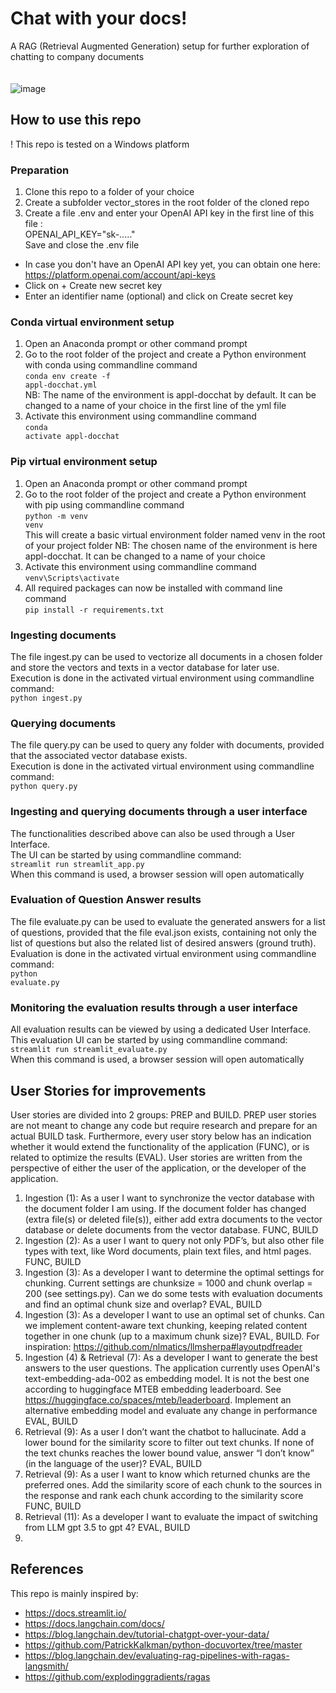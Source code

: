 # Chat with your docs!
A RAG (Retrieval Augmented Generation) setup for further exploration of chatting to company documents<br><br><br>
![image](https://github.com/pbl-nl/appl-docchat/assets/7226328/d30cdb13-2276-4510-aae9-c94fcaeb9f66)


## How to use this repo
! This repo is tested on a Windows platform

### Preparation
1. Clone this repo to a folder of your choice
2. Create a subfolder vector_stores in the root folder of the cloned repo
3. Create a file .env and enter your OpenAI API key in the first line of this file :<br>
OPENAI_API_KEY="sk-....."<br>
Save and close the .env file<br>
* In case you don't have an OpenAI API key yet, you can obtain one here: https://platform.openai.com/account/api-keys
* Click on + Create new secret key
* Enter an identifier name (optional) and click on Create secret key

### Conda virtual environment setup
1. Open an Anaconda prompt or other command prompt
2. Go to the root folder of the project and create a Python environment with conda using commandline command<br>
<code>conda env create -f appl-docchat.yml</code><br>
NB: The name of the environment is appl-docchat by default. It can be changed to a name of your choice in the first line of the yml file
3. Activate this environment using commandline command<br>
<code>conda activate appl-docchat</code>

### Pip virtual environment setup
1. Open an Anaconda prompt or other command prompt
2. Go to the root folder of the project and create a Python environment with pip using commandline command<br>
<code>python -m venv venv</code><br>
This will create a basic virtual environment folder named venv in the root of your project folder
NB: The chosen name of the environment is here appl-docchat. It can be changed to a name of your choice
3. Activate this environment using commandline command<br>
<code>venv\Scripts\activate</code>
4. All required packages can now be installed with command line command<br>
<code>pip install -r requirements.txt</code>

### Ingesting documents
The file ingest.py can be used to vectorize all documents in a chosen folder and store the vectors and texts in a vector database for later use.<br>
Execution is done in the activated virtual environment using commandline command:<br>
<code>python ingest.py</code>

### Querying documents
The file query.py can be used to query any folder with documents, provided that the associated vector database exists.<br>
Execution is done in the activated virtual environment using commandline command:<br>
<code>python query.py</code>

### Ingesting and querying documents through a user interface
The functionalities described above can also be used through a User Interface.<br>
The UI can be started by using commandline command:<br>
<code>streamlit run streamlit_app.py</code><br>
When this command is used, a browser session will open automatically

### Evaluation of Question Answer results
The file evaluate.py can be used to evaluate the generated answers for a list of questions, provided that the file eval.json exists, containing 
not only the list of questions but also the related list of desired answers (ground truth).<br>
Evaluation is done in the activated virtual environment using commandline command:<br>
<code>python evaluate.py</code>

### Monitoring the evaluation results through a user interface
All evaluation results can be viewed by using a dedicated User Interface.<br>
This evaluation UI can be started by using commandline command:<br>
<code>streamlit run streamlit_evaluate.py</code><br>
When this command is used, a browser session will open automatically

## User Stories for improvements
User stories are divided into 2 groups: PREP and BUILD. PREP user stories are not meant to change any code but require research and prepare for an actual BUILD task.
Furthermore, every user story below has an indication whether it would extend the functionality of the application (FUNC), or is related to optimize the results (EVAL).
User stories are written from the perspective of either the user of the application, or the developer of the application.
1. Ingestion (1): As a user I want to synchronize the vector database with the document folder I am using. If the document folder has changed (extra file(s) or deleted file(s)), either add extra documents to the vector database or delete documents from the vector database. FUNC, BUILD
2. Ingestion (2): As a user I want to query not only PDF’s, but also other file types with text, like Word documents, plain text files, and html pages. FUNC, BUILD
3. Ingestion (3): As a developer I want to determine the optimal settings for chunking. Current settings are chunksize = 1000 and chunk overlap = 200 (see settings.py). Can we do some tests with evaluation documents and find an optimal chunk size and overlap? EVAL, BUILD
4. Ingestion (3): As a developer I want to use an optimal set of chunks. Can we implement content-aware text chunking, keeping related content together in one chunk (up to a maximum chunk size)? EVAL, BUILD. For inspiration: https://github.com/nlmatics/llmsherpa#layoutpdfreader
5. Ingestion (4) & Retrieval (7): As a developer I want to generate the best answers to the user questions. The application currently uses OpenAI's text-embedding-ada-002 as embedding model. It is not the best one according to huggingface MTEB embedding leaderboard. See https://huggingface.co/spaces/mteb/leaderboard. Implement an alternative embedding model and evaluate any change in performance EVAL, BUILD
6. Retrieval (9): As a user I don’t want the chatbot to hallucinate. Add a lower bound for the similarity score to filter out text chunks. If none of the text chunks reaches the lower bound value, answer “I don’t know” (in the language of the user)? EVAL, BUILD
7. Retrieval (9): As a user I want to know which returned chunks are the preferred ones. Add the similarity score of each chunk to the sources in the response and rank each chunk according to the similarity score FUNC, BUILD
8. Retrieval (11): As a developer I want to evaluate the impact of switching from LLM gpt 3.5 to gpt 4? EVAL, BUILD
9. 

## References
This repo is mainly inspired by:
- https://docs.streamlit.io/
- https://docs.langchain.com/docs/
- https://blog.langchain.dev/tutorial-chatgpt-over-your-data/
- https://github.com/PatrickKalkman/python-docuvortex/tree/master
- https://blog.langchain.dev/evaluating-rag-pipelines-with-ragas-langsmith/
- https://github.com/explodinggradients/ragas

